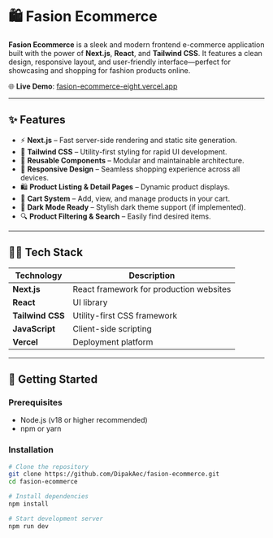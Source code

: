 # 🛍️ Fasion Ecommerce

**Fasion Ecommerce** is a sleek and modern frontend e-commerce application built with the power of **Next.js**, **React**, and **Tailwind CSS**. It features a clean design, responsive layout, and user-friendly interface—perfect for showcasing and shopping for fashion products online.

🌐 **Live Demo**: [fasion-ecommerce-eight.vercel.app](https://fasion-ecommerce-eight.vercel.app/)

---

## ✨ Features

- ⚡ **Next.js** – Fast server-side rendering and static site generation.
- 💅 **Tailwind CSS** – Utility-first styling for rapid UI development.
- 🧩 **Reusable Components** – Modular and maintainable architecture.
- 📱 **Responsive Design** – Seamless shopping experience across all devices.
- 🛍️ **Product Listing & Detail Pages** – Dynamic product displays.
- 🛒 **Cart System** – Add, view, and manage products in your cart.
- 🌙 **Dark Mode Ready** – Stylish dark theme support (if implemented).
- 🔍 **Product Filtering & Search** – Easily find desired items.

---

## 🧑‍💻 Tech Stack

| Technology      | Description                             |
|-----------------|-----------------------------------------|
| **Next.js**     | React framework for production websites |
| **React**       | UI library                              |
| **Tailwind CSS**| Utility-first CSS framework             |
| **JavaScript**  | Client-side scripting                   |
| **Vercel**      | Deployment platform                     |

---

## 🚀 Getting Started

### Prerequisites

- Node.js (v18 or higher recommended)
- npm or yarn

### Installation

```bash
# Clone the repository
git clone https://github.com/DipakAec/fasion-ecommerce.git
cd fasion-ecommerce

# Install dependencies
npm install

# Start development server
npm run dev
